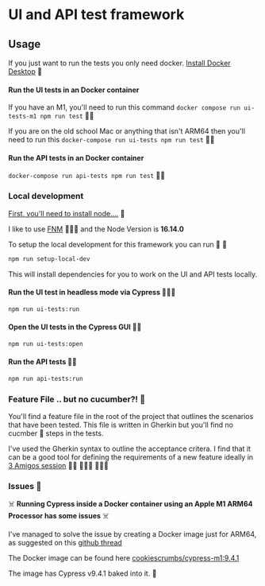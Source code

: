 # UI and API test framework
 
## Usage

If you just want to run the tests you only need docker. [Install Docker Desktop](https://docs.docker.com/engine/install/) 🐳

#### Run the UI tests in an Docker container 

If you have an M1, you'll need to run this command  `docker compose run ui-tests-m1 npm run test` 🏃🏿

If you are on the old school Mac or anything that isn't ARM64 then you'll need to run this `docker-compose run ui-tests npm run test` 🏃‍♀️


#### Run the API tests in an Docker container 

`docker-compose run api-tests npm run test` 🏃‍♀️


### Local development

[First, you'll need to install node....](https://nodejs.dev/learn/how-to-install-nodejs) 🤖

I like to use [FNM](https://github.com/Schniz/fnm) 👨🏻‍💻  and the Node Version is **16.14.0**
 
To setup the local development for this framework you can run 🐢 💨
 
```bash
npm run setup-local-dev
```

This will install dependencies for you to work on the UI and API tests locally.
 
#### Run the UI test in headless mode via Cypress 🏃🏻‍♂️
 
```bash
npm run ui-tests:run
```
 
#### Open the UI tests in the Cypress GUI 🏃‍♀️
 
```bash
npm run ui-tests:open
```

#### Run the API tests 🏃🏿
 
```bash
npm run api-tests:run
```


### Feature File .. but no cucumber?! 🥒

You'll find a feature file in the root of the project that outlines the scenarios that have been tested. 
This file is written in Gherkin but you'll find no cucmber 🥒  steps in the tests.

I've used the Gherkin syntax to outline the acceptance critera. I find that it can be a good tool for defining the requirements of a new feature ideally in 
[3 Amigos session](https://www.agilealliance.org/glossary/three-amigos/#q=~(infinite~false~filters~(postType~(~'page~'post~'aa_book~'aa_event_session~'aa_experience_report~'aa_glossary~'aa_research_paper~'aa_video)~tags~(~'three*20amigos))~searchTerm~'~sort~false~sortDirection~'asc~page~1)) 🧟‍♀️  🧙🏻‍♀️ 🦹🏻‍♀️ 


### Issues 👻

☠️ **Running Cypress inside a Docker container using an Apple M1 ARM64 Processor has some issues** ☠️

I've managed to solve the issue by creating a Docker image just for ARM64, as suggested on this [github thread](https://github.com/cypress-io/cypress-docker-images/issues/431)

The Docker image can be found here [cookiescrumbs/cypress-m1:9.4.1](https://hub.docker.com/repository/docker/cookiescrumbs/cypress-m1)

The image has Cypress v9.4.1 baked into it. 🎂